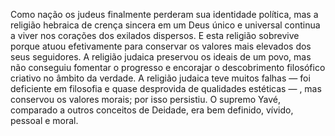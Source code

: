﻿Como nação os judeus finalmente perderam sua identidade política, mas a religião hebraica de crença sincera em um Deus único e universal continua a viver nos corações dos exilados dispersos. E esta religião sobrevive porque atuou efetivamente para conservar os valores mais elevados dos seus seguidores. A religião judaica preservou os ideais de um povo, mas não conseguiu fomentar o progresso e encorajar o descobrimento filosófico criativo no âmbito da verdade. A religião judaica teve muitos falhas — foi deficiente em filosofia e quase desprovida de qualidades estéticas — , mas conservou os valores morais; por isso persistiu. O supremo Yavé, comparado a outros conceitos de Deidade, era bem definido, vívido, pessoal e moral.